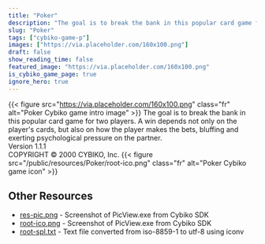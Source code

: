```yaml
---
title: "Poker"
description: "The goal is to break the bank in this popular card game for two players. A win depends not only on the player's cards, but also on how the player makes the bets, bluffing and exerting psychological pressure on the partner. Version 1.1.1 COPYRIGHT © 2000 CYBIKO, Inc. "
slug: "Poker"
tags: ["cybiko-game-p"]
images: ["https://via.placeholder.com/160x100.png"]
draft: false
show_reading_time: false
featured_image: "https://via.placeholder.com/160x100.png"
is_cybiko_game_page: true
ignore_hero: true
---
```

{{< figure src="https://via.placeholder.com/160x100.png" class="fr" alt="Poker Cybiko game intro image" >}}
The goal is to break the bank in this popular card game for two players. A win depends not only on the player's cards, but also on how the player makes the bets, bluffing and exerting psychological pressure on the partner. \
Version 1.1.1 \
COPYRIGHT © 2000 CYBIKO, Inc. {{< figure src="/public/resources/Poker/root-ico.png" class="fr" alt="Poker Cybiko game icon" >}}

## Other Resources
* [res-pic.png](/public/resources/Poker/res-pic.png) - Screenshot of PicView.exe from Cybiko SDK
* [root-ico.png](/public/resources/Poker/root-ico.png) - Screenshot of PicView.exe from Cybiko SDK
* [root-spl.txt](/public/resources/Poker/root-spl.txt) - Text file converted from iso-8859-1 to utf-8 using iconv
